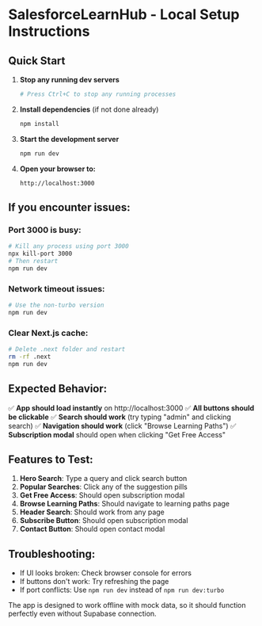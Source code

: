 # SalesforceLearnHub - Local Setup Instructions

## Quick Start

1. **Stop any running dev servers**
   ```bash
   # Press Ctrl+C to stop any running processes
   ```

2. **Install dependencies** (if not done already)
   ```bash
   npm install
   ```

3. **Start the development server**
   ```bash
   npm run dev
   ```

4. **Open your browser to:**
   ```
   http://localhost:3000
   ```

## If you encounter issues:

### Port 3000 is busy:
```bash
# Kill any process using port 3000
npx kill-port 3000
# Then restart
npm run dev
```

### Network timeout issues:
```bash
# Use the non-turbo version
npm run dev
```

### Clear Next.js cache:
```bash
# Delete .next folder and restart
rm -rf .next
npm run dev
```

## Expected Behavior:

✅ **App should load instantly** on http://localhost:3000
✅ **All buttons should be clickable** 
✅ **Search should work** (try typing "admin" and clicking search)
✅ **Navigation should work** (click "Browse Learning Paths")
✅ **Subscription modal** should open when clicking "Get Free Access"

## Features to Test:

1. **Hero Search**: Type a query and click search button
2. **Popular Searches**: Click any of the suggestion pills
3. **Get Free Access**: Should open subscription modal
4. **Browse Learning Paths**: Should navigate to learning paths page
5. **Header Search**: Should work from any page
6. **Subscribe Button**: Should open subscription modal
7. **Contact Button**: Should open contact modal

## Troubleshooting:

- If UI looks broken: Check browser console for errors
- If buttons don't work: Try refreshing the page
- If port conflicts: Use `npm run dev` instead of `npm run dev:turbo`

The app is designed to work offline with mock data, so it should function perfectly even without Supabase connection.